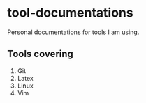 # tool-documentations

Personal documentations for tools I am using.

## Tools covering

1. Git
2. Latex
3. Linux
4. Vim
